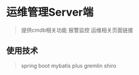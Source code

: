 运维管理Server端
===
> 提供cmdb相关功能
> 报警监控
> 运维相关页面链接

## 使用技术
> spring boot
> mybatis plus
> gremlin
> shiro
